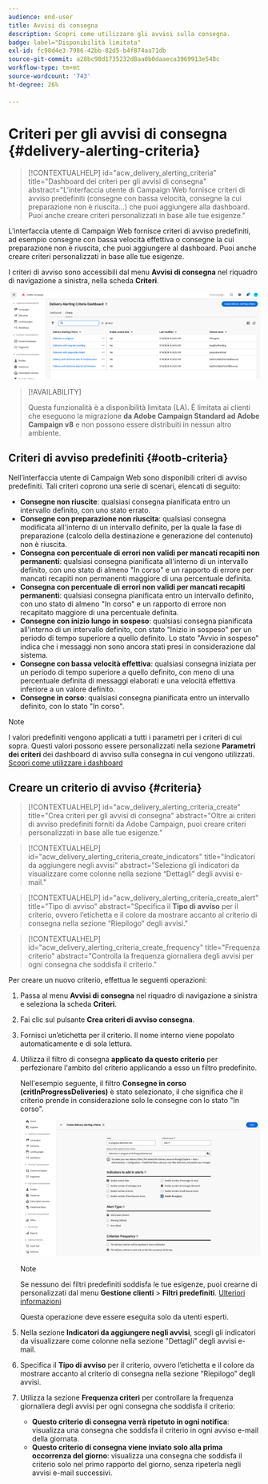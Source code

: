 ```yaml
---
audience: end-user
title: Avvisi di consegna
description: Scopri come utilizzare gli avvisi sulla consegna.
badge: label="Disponibilità limitata"
exl-id: fc98d4e3-7986-42bb-82d5-b4f874aa71db
source-git-commit: a28bc98d1735232d8aa0b0daaeca3969913e548c
workflow-type: tm+mt
source-wordcount: '743'
ht-degree: 26%

---
```


# Criteri per gli avvisi di consegna {#delivery-alerting-criteria}

>[!CONTEXTUALHELP]
>id="acw_delivery_alerting_criteria"
>title="Dashboard dei criteri per gli avvisi di consegna"
>abstract="L’interfaccia utente di Campaign Web fornisce criteri di avviso predefiniti (consegne con bassa velocità, consegne la cui preparazione non è riuscita...) che puoi aggiungere alla dashboard. Puoi anche creare criteri personalizzati in base alle tue esigenze."

L’interfaccia utente di Campaign Web fornisce criteri di avviso predefiniti, ad esempio consegne con bassa velocità effettiva o consegne la cui preparazione non è riuscita, che puoi aggiungere al dashboard. Puoi anche creare criteri personalizzati in base alle tue esigenze.

I criteri di avviso sono accessibili dal menu **Avvisi di consegna** nel riquadro di navigazione a sinistra, nella scheda **Criteri**.

![Elenco dei criteri di avviso visualizzati nel menu Avvisi consegna](assets/alerting-criteria-list.png)

>[!AVAILABILITY]
>
>Questa funzionalità è a disponibilità limitata (LA). È limitata ai clienti che eseguono la migrazione **da Adobe Campaign Standard ad Adobe Campaign v8** e non possono essere distribuiti in nessun altro ambiente.

## Criteri di avviso predefiniti {#ootb-criteria}

Nell’interfaccia utente di Campaign Web sono disponibili criteri di avviso predefiniti. Tali criteri coprono una serie di scenari, elencati di seguito:

* **Consegne non riuscite**: qualsiasi consegna pianificata entro un intervallo definito, con uno stato errato.
* **Consegne con preparazione non riuscita**: qualsiasi consegna modificata all&#39;interno di un intervallo definito, per la quale la fase di preparazione (calcolo della destinazione e generazione del contenuto) non è riuscita.
* **Consegna con percentuale di errori non validi per mancati recapiti non permanenti**: qualsiasi consegna pianificata all&#39;interno di un intervallo definito, con uno stato di almeno &quot;In corso&quot; e un rapporto di errore per mancati recapiti non permanenti maggiore di una percentuale definita.
* **Consegna con percentuale di errori non validi per mancati recapiti permanenti**: qualsiasi consegna pianificata entro un intervallo definito, con uno stato di almeno &quot;In corso&quot; e un rapporto di errore non recapitato maggiore di una percentuale definita.
* **Consegne con inizio lungo in sospeso**: qualsiasi consegna pianificata all&#39;interno di un intervallo definito, con stato &quot;Inizio in sospeso&quot; per un periodo di tempo superiore a quello definito. Lo stato &quot;Avvio in sospeso&quot; indica che i messaggi non sono ancora stati presi in considerazione dal sistema.
* **Consegne con bassa velocità effettiva**: qualsiasi consegna iniziata per un periodo di tempo superiore a quello definito, con meno di una percentuale definita di messaggi elaborati e una velocità effettiva inferiore a un valore definito.
* **Consegne in corso**: qualsiasi consegna pianificata entro un intervallo definito, con lo stato &quot;In corso&quot;.

>[!NOTE]
>
>I valori predefiniti vengono applicati a tutti i parametri per i criteri di cui sopra. Questi valori possono essere personalizzati nella sezione **Parametri dei criteri** dei dashboard di avviso sulla consegna in cui vengono utilizzati. [Scopri come utilizzare i dashboard](../msg/delivery-alerting-dashboards.md)

## Creare un criterio di avviso {#criteria}

>[!CONTEXTUALHELP]
>id="acw_delivery_alerting_criteria_create"
>title="Crea criteri per gli avvisi di consegna"
>abstract="Oltre ai criteri di avviso predefiniti forniti da Adobe Campaign, puoi creare criteri personalizzati in base alle tue esigenze."

>[!CONTEXTUALHELP]
>id="acw_delivery_alerting_criteria_create_indicators"
>title="Indicatori da aggiungere negli avvisi"
>abstract="Seleziona gli indicatori da visualizzare come colonne nella sezione “Dettagli” degli avvisi e-mail."

>[!CONTEXTUALHELP]
>id="acw_delivery_alerting_criteria_create_alert"
>title="Tipo di avviso"
>abstract="Specifica il **Tipo di avviso** per il criterio, ovvero l’etichetta e il colore da mostrare accanto al criterio di consegna nella sezione “Riepilogo” degli avvisi."

>[!CONTEXTUALHELP]
>id="acw_delivery_alerting_criteria_create_frequency"
>title="Frequenza criterio"
>abstract="Controlla la frequenza giornaliera degli avvisi per ogni consegna che soddisfa il criterio."

Per creare un nuovo criterio, effettua le seguenti operazioni:

1. Passa al menu **Avvisi di consegna** nel riquadro di navigazione a sinistra e seleziona la scheda **Criteri**.
1. Fai clic sul pulsante **Crea criteri di avviso consegna**.
1. Fornisci un’etichetta per il criterio. Il nome interno viene popolato automaticamente e di sola lettura.
1. Utilizza il filtro di consegna **applicato da questo criterio** per perfezionare l&#39;ambito del criterio applicando a esso un filtro predefinito.

   Nell&#39;esempio seguente, il filtro **Consegne in corso (critInProgressDeliveries)** è stato selezionato, il che significa che il criterio prende in considerazione solo le consegne con lo stato &quot;In corso&quot;.

   ![Esempio di proprietà dei criteri di avviso con il filtro selezionato](assets/alerting-criteria-properties.png)

   >[!NOTE]
   >
   >Se nessuno dei filtri predefiniti soddisfa le tue esigenze, puoi crearne di personalizzati dal menu **Gestione clienti** > **Filtri predefiniti**. [Ulteriori informazioni](../get-started/predefined-filters.md)
   >
   >Questa operazione deve essere eseguita solo da utenti esperti.

1. Nella sezione **Indicatori da aggiungere negli avvisi**, scegli gli indicatori da visualizzare come colonne nella sezione &quot;Dettagli&quot; degli avvisi e-mail.

1. Specifica il **Tipo di avviso** per il criterio, ovvero l’etichetta e il colore da mostrare accanto al criterio di consegna nella sezione “Riepilogo” degli avvisi.

1. Utilizza la sezione **Frequenza criteri** per controllare la frequenza giornaliera degli avvisi per ogni consegna che soddisfa il criterio:

   * **Questo criterio di consegna verrà ripetuto in ogni notifica**: visualizza una consegna che soddisfa il criterio in ogni avviso e-mail della giornata.
   * **Questo criterio di consegna viene inviato solo alla prima occorrenza del giorno**: visualizza una consegna che soddisfa il criterio solo nel primo rapporto del giorno, senza ripeterla negli avvisi e-mail successivi.